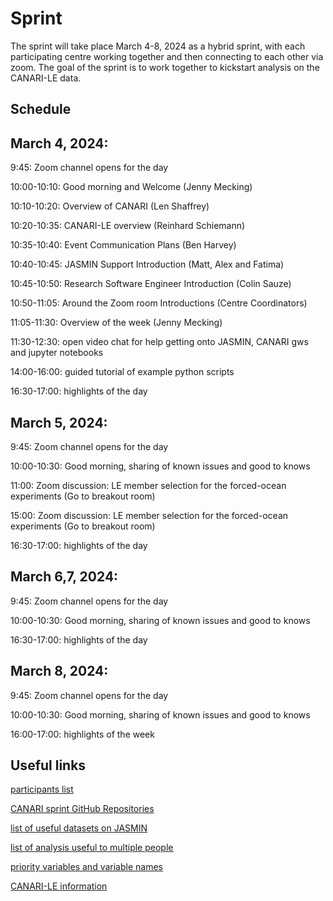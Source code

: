 # Sprint

The sprint will take place March 4-8, 2024 as a hybrid sprint, with each participating centre working together and then connecting to each other via zoom.  The goal of the sprint is to work together to kickstart analysis on the CANARI-LE data.

## Schedule

## March 4, 2024:

9:45: Zoom channel opens for the day

10:00-10:10: Good morning and Welcome (Jenny Mecking)

10:10-10:20: Overview of CANARI (Len Shaffrey)

10:20-10:35: CANARI-LE overview (Reinhard Schiemann)

10:35-10:40: Event Communication Plans (Ben Harvey)

10:40-10:45: JASMIN Support Introduction (Matt, Alex and Fatima)

10:45-10:50: Research Software Engineer Introduction (Colin Sauze)

10:50-11:05: Around the Zoom room Introductions (Centre Coordinators)

11:05-11:30: Overview of the week (Jenny Mecking)

11:30-12:30: open video chat for help getting onto JASMIN, CANARI gws and jupyter notebooks

14:00-16:00: guided tutorial of example python scripts

16:30-17:00:  highlights of the day

## March 5, 2024:

9:45: Zoom channel opens for the day

10:00-10:30:  Good morning, sharing of known issues and good to knows

11:00:  Zoom discussion:  LE member selection for the forced-ocean experiments (Go to breakout room)

15:00:  Zoom discussion:  LE member selection for the forced-ocean experiments (Go to breakout room)

16:30-17:00:  highlights of the day

## March 6,7, 2024:

9:45: Zoom channel opens for the day

10:00-10:30:  Good morning, sharing of known issues and good to knows

16:30-17:00:  highlights of the day

## March 8, 2024:

9:45: Zoom channel opens for the day

10:00-10:30:  Good morning, sharing of known issues and good to knows

16:00-17:00:  highlights of the week

## Useful links

[participants list](https://docs.google.com/spreadsheets/d/1wfX17IQq4rdrSUl1sgKYj2pUmV_pl8qZBRGgCsq_x1U/edit#gid=0)

[CANARI sprint GitHub Repositories](https://github.com/CANARI-sprint)

[list of useful datasets on JASMIN](https://docs.google.com/spreadsheets/d/10T_VkuiszrUwWMmDl8TxcSI5vdEQnf1Z/edit?pli=1#gid=1315481671)

[list of analysis useful to multiple people](https://docs.google.com/spreadsheets/d/1SDBcFaH3mWBIVluxx_irPIfmaR9x42rA/edit#gid=1072719862)
 
[priority variables and variable names](https://ncas-cms.github.io/canari/metadata/20240229-canari-le-priority-variables.xlsx)

[CANARI-LE information](https://ncas-cms.github.io/canari/)

